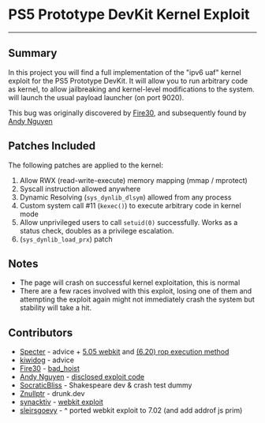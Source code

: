 # PS5 Prototype DevKit Kernel Exploit
---
## Summary
In this project you will find a full implementation of the "ipv6 uaf" kernel exploit for the PS5 Prototype DevKit. It will allow you to run arbitrary code as kernel, to allow jailbreaking and kernel-level modifications to the system. will launch the usual payload launcher (on port 9020).

This bug was originally discovered by [Fire30](https://twitter.com/fire30), and subsequently found by [Andy Nguyen](https://twitter.com/theflow0/)

## Patches Included
The following patches are applied to the kernel:
1) Allow RWX (read-write-execute) memory mapping (mmap / mprotect)
2) Syscall instruction allowed anywhere
3) Dynamic Resolving (`sys_dynlib_dlsym`) allowed from any process
4) Custom system call #11 (`kexec()`) to execute arbitrary code in kernel mode
5) Allow unprivileged users to call `setuid(0)` successfully. Works as a status check, doubles as a privilege escalation.
6) (`sys_dynlib_load_prx`) patch
## Notes
- The page will crash on successful kernel exploitation, this is normal
- There are a few races involved with this exploit, losing one of them and attempting the exploit again might not immediately crash the system but stability will take a hit.

## Contributors

- [Specter](https://twitter.com/SpecterDev) - advice + [5.05 webkit](https://github.com/Cryptogenic/PS4-5.05-Kernel-Exploit/blob/master/expl.js) and [(6.20) rop execution method](https://github.com/Cryptogenic/PS4-6.20-WebKit-Code-Execution-Exploit)
- [kiwidog](https://twitter.com/kd_tech_) - advice
- [Fire30](https://twitter.com/fire30) - [bad_hoist](https://github.com/Fire30/bad_hoist)
- [Andy Nguyen](https://twitter.com/theflow0/) - [disclosed exploit code](https://hackerone.com/reports/826026)
- [SocraticBliss](https://twitter.com/SocraticBliss) - Shakespeare dev & crash test dummy
- [Znullptr](https://twitter.com/Znullptr) - drunk.dev
- [synacktiv](https://www.synacktiv.com) - [webkit exploit](https://www.synacktiv.com/publications/this-is-for-the-pwners-exploiting-a-webkit-0-day-in-playstation-4.html)
- [sleirsgoevy](https://twitter.com/sleirsgoevy) - ^ ported webkit exploit to 7.02 (and add addrof js prim)